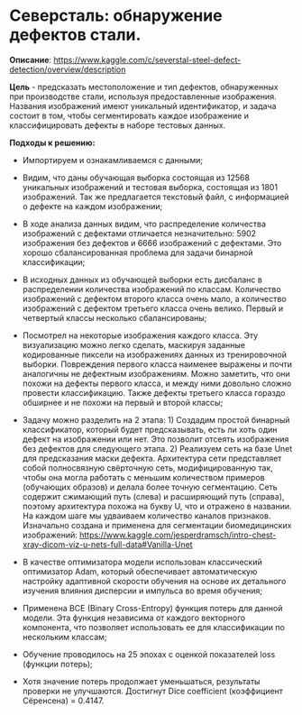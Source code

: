 # Северсталь: обнаружение дефектов стали.

**Описание**: https://www.kaggle.com/c/severstal-steel-defect-detection/overview/description

**Цель** - предсказать местоположение и тип дефектов, обнаруженных при производстве стали, используя предоставленные изображения. Названия изображений имеют уникальный идентификатор, и задача состоит в том, чтобы сегментировать каждое изображение и классифицировать дефекты в наборе тестовых данных.

**Подходы к решению:**

-  Импортируем и ознакамливаемся с данными;


-  Видим, что даны обучающая выборка состоящая из 12568 уникальных изображений и тестовая выборка, состоящая из 1801 изображений. Так же предлагается текстовый файл, с информацией о дефекте на каждом изображении;


-  В ходе анализа данных видим, что распределение количества изображений с дефектами отличается незначительно: 5902 изображения без дефектов и 6666 изображений с дефектами. Это хорошо сбалансированная проблема для задачи бинарной классификации;

 
-  В исходных данных из обучающей выборки есть дисбаланс в распределении количества изображений по классам. Количество изображений с дефектом второго класса очень мало, а количество изображений с дефектом третьего класса очень велико. Первый и четвертый классы несколько сбалансированы;

 
-  Посмотрел на некоторые изображения каждого класса. Эту визуализацию можно легко сделать, маскируя заданные кодированные пиксели на изображениях данных из тренировочной выборки. Повреждения первого класса наименее выражены и почти аналогичны не дефектным изображениям. Можно заметить, что они похожи на дефекты первого класса, и между ними довольно сложно провести классификацию. Также дефекты третьего класса гораздо обширнее и не похожи на первый и второй классы;


-  Задачу можно разделить на 2 этапа: 1) Создадим простой бинарный классификатор, который будет предсказывать, есть ли хоть один дефект на изображении или нет. Это позволит отсеять изображения без дефектов для следующего этапа. 2) Реализуем сеть на базе Unet для предсказания маски дефекта. Архитектура сети представляет собой полносвязную свёрточную сеть, модифицированную так, чтобы она могла работать с меньшим количеством примеров (обучающих образов) и делала более точную сегментацию. Сеть содержит сжимающий путь (слева) и расширяющий путь (справа), поэтому архитектура похожа на букву U, что и отражено в названии. На каждом шаге мы удваиваем количество каналов признаков. Изначально создана и применена для сегментации биомедицинских изображений: 
https://www.kaggle.com/jesperdramsch/intro-chest-xray-dicom-viz-u-nets-full-data#Vanilla-Unet


-  В качестве оптимизатора модели использован классический оптимизатор Adam, который обеспечивает автоматическую настройку адаптивной скорости обучения на основе их детального изучения влияния дисперсии и импульса во время обучения;


-  Применена BCE (Binary Cross-Entropy) функция потерь для данной модели. Эта функция независима от каждого векторного компонента, что позволяет использовать ее для классификации по нескольким классам;


-  Обучение проводилось на 25 эпохах с оценкой показателей loss (функции потерь);


-  Хотя значение потерь продолжает уменьшаться, результаты проверки не улучшаются. 
     Достигнут Dice coefficient (коэффициент Сёренсена) = 0.4147.



